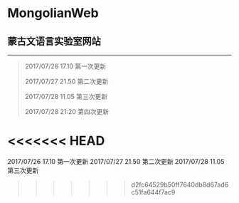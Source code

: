 # MongolianWeb #
## 蒙古文语言实验室网站 ##

----------
>
>2017/07/26 17.10 第一次更新
>
>2017/07/27 21.50 第二次更新
>
>2017/07/28 11.05 第三次更新
>
>2017/07/28 21:20 第四次更新

<<<<<<< HEAD
=======
2017/07/26 17.10 第一次更新
2017/07/27 21.50 第二次更新
2017/07/28 11.05 第三次更新
>>>>>>> d2fc64529b50ff7640db8d67ad6c51fa644f7ac9
